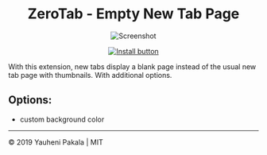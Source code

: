 <h1 align="center">ZeroTab - Empty New Tab Page</h1>
<p align="center">
  <img src ="https://lh3.googleusercontent.com/q2Te3hCDMMA34-92994vdRkrT9XiWKpCqgkVL89WFkNbZ-Eo_u43jt-SbuNWJ2UTgh-MiCANMxA=w640-h400-e365" alt="Screenshot" />
</p>
<p align="center">
  <a href="https://chrome.google.com/webstore/detail/zerotab-empty-new-tab-pag/anbfanbhcjohnkjjccckagjcmolhhdgd/"><img src="https://developer.chrome.com/webstore/images/ChromeWebStore_BadgeWBorder_v2_340x96.png" alt="Install button"></a>
</p>

With this extension, new tabs display a blank page instead of the usual new tab page with thumbnails. With additional options.

## Options:

- custom background color


---
&copy; 2019 Yauheni Pakala | MIT
